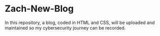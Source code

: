 # Zach-New-Blog
In this repository, a blog, coded in HTML and CSS, will be uploaded
and maintained so my cybersecurity journey can be recorded.
